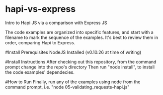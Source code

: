 hapi-vs-express
===============

Intro to Hapi JS via a comparison with Express JS

The code examples are organized into specific features, and start with a filename to mark the sequence of the examples.  It's best to review them in order, comparing Hapi to Express. 

#Install Prerequisites
NodeJS Installed (v0.10.26 at time of writing)

#Install Instructions
After checking out this repository, from the command prompt change into the repo's directory
Then run "node install", to install the code examples' dependecies.

#How to Run
Finally, run any of the examples using node from the command prompt, i.e. "node 05-validating_requests-hapi.js"
